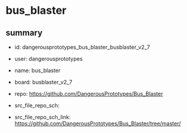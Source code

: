 # bus_blaster
 
## summary 
* id: dangerousprototypes_bus_blaster_busblaster_v2_7
* user: dangerousprototypes
* name: bus_blaster
* board: busblaster_v2_7
* repo: https://github.com/DangerousPrototypes/Bus_Blaster



* src_file_repo_sch: 
* src_file_repo_sch_link: https://github.com/DangerousPrototypes/Bus_Blaster/tree/master/






